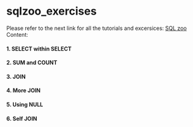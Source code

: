 # sqlzoo_exercises

Please refer to the next link for all the tutorials and excersices: [SQL zoo](https://www.sqlzoo.net/wiki/SQL_Tutorial)
Content:
#### 1. SELECT within SELECT
#### 2. SUM and COUNT
#### 3. JOIN
#### 4. More JOIN
#### 5. Using NULL
#### 6. Self JOIN
